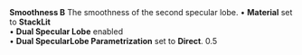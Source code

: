 <tr>
<td><strong>Smoothness B</strong></td>
<td>The smoothness of the second specular lobe.</td>
<td>&#8226; <strong>Material</strong> set to <strong>StackLit</strong> <br/>&#8226; <strong>Dual Specular Lobe</strong> enabled <br/>&#8226; <strong>Dual SpecularLobe Parametrization</strong> set to <strong>Direct</strong>.</td>
<td>0.5</td>
</tr>
